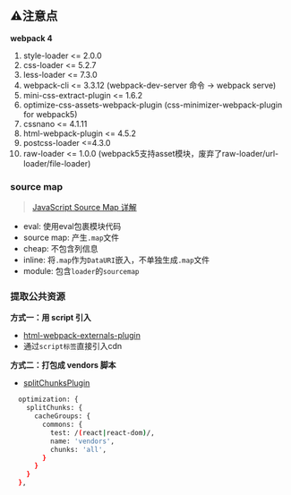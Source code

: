 ## ⚠️注意点

**webpack 4**

1. style-loader <= 2.0.0
2. css-loader <= 5.2.7
3. less-loader <= 7.3.0
4. webpack-cli <= 3.3.12 (webpack-dev-server 命令 -> webpack serve)
5. mini-css-extract-plugin <= 1.6.2
6. optimize-css-assets-webpack-plugin (css-minimizer-webpack-plugin for webpack5)
7. cssnano <= 4.1.11
8. html-webpack-plugin <= 4.5.2
9. postcss-loader <=4.3.0
10. raw-loader <= 1.0.0 (webpack5支持asset模块，废弃了raw-loader/url-loader/file-loader)

### source map

> [JavaScript Source Map 详解](https://www.ruanyifeng.com/blog/2013/01/javascript_source_map.html)

+ eval: 使用eval包裹模块代码
+ source map: 产生`.map`文件
+ cheap: 不包含列信息
+ inline: 将`.map`作为`DataURI`嵌入，不单独生成`.map`文件
+ module: 包含`loader`的`sourcemap`

### 提取公共资源

**方式一：用 script 引入**
+ [html-webpack-externals-plugin](https://www.npmjs.com/package/html-webpack-externals-plugin)
+ 通过`script标签`直接引入cdn

**方式二：打包成 vendors 脚本**
+ [splitChunksPlugin](https://webpack.js.org/plugins/split-chunks-plugin/#root)

```sh
  optimization: {
    splitChunks: {
      cacheGroups: {
        commons: {
          test: /(react|react-dom)/,
          name: 'vendors',
          chunks: 'all',
        }
      }
    }
  },
```

